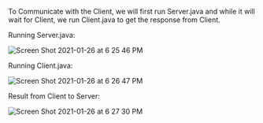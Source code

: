To Communicate with the Client, we will first run Server.java and while it will wait for Client, we run Client.java to get the response from Client.



Running Server.java:

![Screen Shot 2021-01-26 at 6 25 46 PM](https://user-images.githubusercontent.com/44977226/105847693-f2d2c600-6003-11eb-8467-1c58ee0ea016.png)

Running Client.java:

![Screen Shot 2021-01-26 at 6 26 47 PM](https://user-images.githubusercontent.com/44977226/105847788-1564df00-6004-11eb-9716-3f036861b078.png)


Result from Client to Server:

![Screen Shot 2021-01-26 at 6 27 30 PM](https://user-images.githubusercontent.com/44977226/105847842-2e6d9000-6004-11eb-90dd-9358ccd422c7.png)

